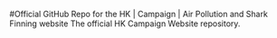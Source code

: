 #Official GitHub Repo for the HK | Campaign | Air Pollution and Shark Finning website
The official HK Campaign Website repository.
